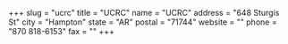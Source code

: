 +++
slug = "ucrc"
title = "UCRC"
name = "UCRC"
address = "648 Sturgis St"
city = "Hampton"
state = "AR"
postal = "71744"
website = ""
phone = "870 818-6153"
fax = ""
+++

